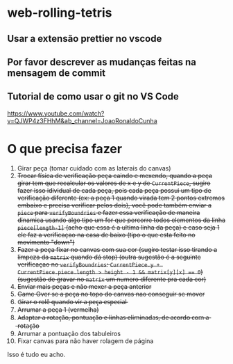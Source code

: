 ﻿# web-rolling-tetris

## Usar a extensão prettier no vscode

## Por favor descrever as mudanças feitas na mensagem de commit

## Tutorial de como usar o git no VS Code
https://www.youtube.com/watch?v=QJWP4z3FHhM&ab_channel=JoaoRonaldoCunha

# O que precisa fazer

1. Girar peça (tomar cuidado com as laterais do canvas)
2. ~~Trocar física de verificação peça caindo e mexendo, quando a peça girar tem que recalcular os valores de x e y de `CurrentPiece`, sugiro fazer isso idividual de cada peça, pois cada peça possui um tipo de verificação diferente (ex: a peça 1 quando virada tem 2 pontos extremos embaixo e precisa verificar pelos dois), você pode também enviar a `piece` para `verifyBoundries` e fazer essa verificação de maneira dinamica usando algo tipo um for que percorre todos elementos da linha `piece[length-1]` (acho que essa é a ultima linha da peça) e caso seja 1 ele faz a verificaçao na casa de baixo (tipo o que esta feito no movimento "down")~~
3. ~~Fazer a peça fixar no canvas com sua cor (sugiro testar isso tirando a limpeza da `matrix` quando dá stop) (outra sugestão é a seguinte verificaçao no `verifyBoundries`: `CurrentPiece.y + CurrentPiece.piece.length > height - 1 && matrix[y][x] == 0`) (sugestão de gravar no `matrix` um numero diferente pra cada cor)~~
4. ~~Enviar mais peças e não mexer a peça anterior~~
5. ~~Game Over se a peça no topo do canvas nao conseguir se mover~~
6. G̶i̶r̶a̶r̶ ̶o̶ ̶r̶o̶l̶ê̶ ̶q̶u̶a̶n̶d̶o̶ ̶v̶i̶r̶ ̶a̶ ̶p̶e̶ç̶a̶ ̶e̶s̶p̶e̶c̶i̶a̶l̶
7. ~~Arrumar a peça 1 (vermelha)~~
8. A̶d̶a̶p̶t̶a̶r̶ ̶a̶ ̶r̶o̶t̶a̶ç̶ã̶o̶,̶ ̶p̶o̶n̶t̶u̶a̶ç̶ã̶o̶ ̶e̶ ̶l̶i̶n̶h̶a̶s̶ ̶e̶l̶i̶m̶i̶n̶a̶d̶a̶s̶,̶ ̶d̶e̶ ̶a̶c̶o̶r̶d̶o̶ ̶c̶o̶m̶ ̶a̶ ̶r̶o̶t̶a̶ç̶ã̶o̶
9. Arrumar a pontuação dos tabuleiros
10. Fixar canvas para não haver rolagem de página



Isso é tudo eu acho.
